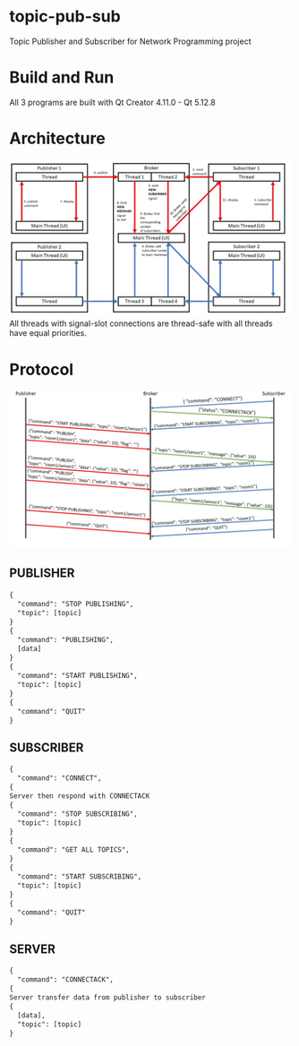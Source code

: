 # topic-pub-sub
Topic Publisher and Subscriber for Network Programming project
# Build and Run
All 3 programs are built with Qt Creator 4.11.0 - Qt 5.12.8
# Architecture
![alt text](https://github.com/vietanhtran2710/topic-pub-sub/blob/main/architecture.jpg?raw=true)
All threads with signal-slot connections are thread-safe with all threads have equal priorities.
# Protocol
![alt text](https://github.com/vietanhtran2710/topic-pub-sub/blob/main/protocol.jpg?raw=true)
## PUBLISHER
```
{
  "command": "STOP PUBLISHING",
  "topic": [topic]
}
{
  "command": "PUBLISHING",
  [data]
}
{
  "command": "START PUBLISHING",
  "topic": [topic]
}
{
  "command": "QUIT"
}
```
## SUBSCRIBER
```
{
  "command": "CONNECT",
{
Server then respond with CONNECTACK
{
  "command": "STOP SUBSCRIBING",
  "topic": [topic]
}
{
  "command": "GET ALL TOPICS",
}
{
  "command": "START SUBSCRIBING",
  "topic": [topic]
}
{
  "command": "QUIT"
}

```
## SERVER
```
{
  "command": "CONNECTACK",
{
Server transfer data from publisher to subscriber
{
  [data],
  "topic": [topic]
}
```
